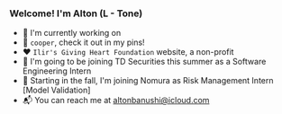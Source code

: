 ### Welcome! I'm Alton (L - Tone) 

- 🔨 I'm currently working on
-   🐶 `cooper`, check it out in my pins!
-   ❤️ `Ilir's Giving Heart Foundation` website, a non-profit
- 🏦 I'm going to be joining TD Securities this summer as a Software Engineering Intern
- 🎲 Starting in the fall, I'm joining Nomura as Risk Management Intern \[Model Validation\]
- 📬 You can reach me at [altonbanushi@icloud.com](mailto:altonbanushi@icloud.com)

<!--
**banushi-a/banushi-a** is a ✨ _special_ ✨ repository because its `README.md` (this file) appears on your GitHub profile.

Here are some ideas to get you started:

- 🔭 I’m currently working on ...
- 🌱 I’m currently learning ...
- 👯 I’m looking to collaborate on ...
- 🤔 I’m looking for help with ...
- 💬 Ask me about ...
- 📫 How to reach me: ...
- 😄 Pronouns: ...
- ⚡ Fun fact: ...
-->
